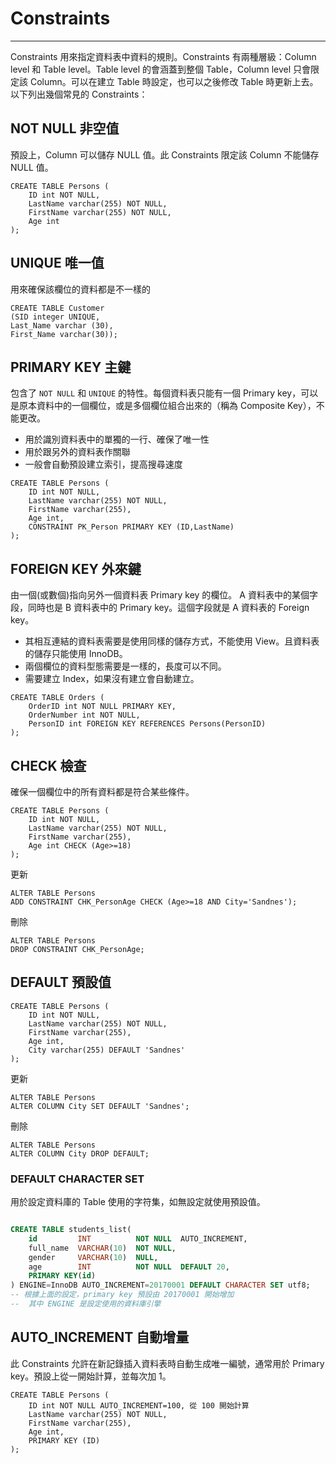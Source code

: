 # Constraints

---

Constraints 用來指定資料表中資料的規則。Constraints 有兩種層級：Column level 和 Table level。Table level 的會涵蓋到整個 Table，Column level 只會限定該 Column。可以在建立 Table 時設定，也可以之後修改 Table 時更新上去。以下列出幾個常見的 Constraints：

## NOT NULL 非空值

預設上，Column 可以儲存 NULL 值。此 Constraints 限定該 Column 不能儲存 NULL 值。

```
CREATE TABLE Persons (
    ID int NOT NULL,
    LastName varchar(255) NOT NULL,
    FirstName varchar(255) NOT NULL,
    Age int
);
```

## UNIQUE 唯一值

用來確保該欄位的資料都是不一樣的

```
CREATE TABLE Customer 
(SID integer UNIQUE, 
Last_Name varchar (30), 
First_Name varchar(30));
```

## PRIMARY KEY 主鍵

包含了 `NOT NULL` 和 `UNIQUE` 的特性。每個資料表只能有一個 Primary key，可以是原本資料中的一個欄位，或是多個欄位組合出來的（稱為 Composite Key），不能更改。

* 用於識別資料表中的單獨的一行、確保了唯一性
* 用於跟另外的資料表作關聯
* 一般會自動預設建立索引，提高搜尋速度

```
CREATE TABLE Persons (
    ID int NOT NULL,
    LastName varchar(255) NOT NULL,
    FirstName varchar(255),
    Age int,
    CONSTRAINT PK_Person PRIMARY KEY (ID,LastName)
);
```

## FOREIGN KEY 外來鍵

由一個\(或數個\)指向另外一個資料表 Primary key 的欄位。 A 資料表中的某個字段，同時也是 B 資料表中的 Primary key。這個字段就是 A 資料表的 Foreign key。

* 其相互連結的資料表需要是使用同樣的儲存方式，不能使用 View。且資料表的儲存只能使用 InnoDB。
* 兩個欄位的資料型態需要是一樣的，長度可以不同。
* 需要建立 Index，如果沒有建立會自動建立。

```
CREATE TABLE Orders (
    OrderID int NOT NULL PRIMARY KEY,
    OrderNumber int NOT NULL,
    PersonID int FOREIGN KEY REFERENCES Persons(PersonID)
);
```

## CHECK 檢查

確保一個欄位中的所有資料都是符合某些條件。

```
CREATE TABLE Persons (
    ID int NOT NULL,
    LastName varchar(255) NOT NULL,
    FirstName varchar(255),
    Age int CHECK (Age>=18)
);
```

更新

```
ALTER TABLE Persons
ADD CONSTRAINT CHK_PersonAge CHECK (Age>=18 AND City='Sandnes');
```

刪除

```
ALTER TABLE Persons
DROP CONSTRAINT CHK_PersonAge;
```

## DEFAULT 預設值

```
CREATE TABLE Persons (
    ID int NOT NULL,
    LastName varchar(255) NOT NULL,
    FirstName varchar(255),
    Age int,
    City varchar(255) DEFAULT 'Sandnes'
);
```

更新

```
ALTER TABLE Persons
ALTER COLUMN City SET DEFAULT 'Sandnes';
```

刪除

```
ALTER TABLE Persons
ALTER COLUMN City DROP DEFAULT;
```

### DEFAULT CHARACTER SET

用於設定資料庫的 Table 使用的字符集，如無設定就使用預設值。

```SQL

CREATE TABLE students_list(
    id         INT          NOT NULL  AUTO_INCREMENT,
    full_name  VARCHAR(10)  NOT NULL,
    gender     VARCHAR(10)  NULL,
    age        INT          NOT NULL  DEFAULT 20,
    PRIMARY KEY(id)
) ENGINE=InnoDB AUTO_INCREMENT=20170001 DEFAULT CHARACTER SET utf8;
-- 根據上面的設定，primary key 預設由 20170001 開始增加
--  其中 ENGINE 是設定使用的資料庫引擎
```

## AUTO\_INCREMENT 自動增量

此 Constraints 允許在新記錄插入資料表時自動生成唯一編號，通常用於 Primary key。預設上從一開始計算，並每次加 1。

```
CREATE TABLE Persons (
    ID int NOT NULL AUTO_INCREMENT=100, 從 100 開始計算
    LastName varchar(255) NOT NULL,
    FirstName varchar(255),
    Age int,
    PRIMARY KEY (ID)
);
```



